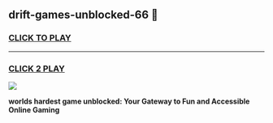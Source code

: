 
## drift-games-unblocked-66 👋
<h3>
<a href="https://premium.freeplayer.one?title=drift-games-unblocked-66&ref=14F">CLICK TO PLAY</a></h3>
<hr>

<h3>
<a href="https://premium.freeplayer.one?title=drift-games-unblocked-66&ref=14F">CLICK 2 PLAY</a>
  
</h3>

<a href="https://premium.freeplayer.one?title=drift-games-unblocked-66&ref=12F/"><img src="https://clearcache.store/games.png"></a>


**worlds hardest game unblocked: Your Gateway to Fun and Accessible Online Gaming**
